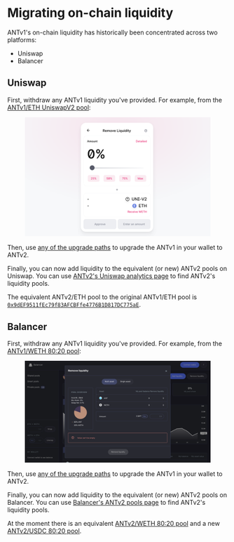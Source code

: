 # Migrating on-chain liquidity

ANTv1's on-chain liquidity has historically been concentrated across two platforms:

* Uniswap
* Balancer

## Uniswap

First, withdraw any ANTv1 liquidity you've provided. For example, from the [ANTv1/ETH UniswapV2 pool](https://app.uniswap.org/#/remove/0xfa19de406e8f5b9100e4dd5cad8a503a6d686efe/ETH):

<figure><img src="../../.gitbook/assets/migrating 1.png" alt=""><figcaption></figcaption></figure>

Then, use [any of the upgrade paths](./) to upgrade the ANTv1 in your wallet to ANTv2.

Finally, you can now add liquidity to the equivalent (or new) ANTv2 pools on Uniswap. You can use [ANTv2's Uniswap analytics page](https://info.uniswap.org/token/0xa117000000f279d81a1d3cc75430faa017fa5a2e) to find ANTv2's liquidity pools.

The equivalent ANTv2/ETH pool to the original ANTv1/ETH pool is [`0x9dEF9511fEc79f83AFCBFfe4776B1D817DC775aE`](https://info.uniswap.org/pair/0x9def9511fec79f83afcbffe4776b1d817dc775ae).

## Balancer

First, withdraw any ANTv1 liquidity you've provided. For example, from the [ANTv1/WETH 80:20 pool](https://pools.balancer.exchange/#/pool/0x2cf9106faf2c5c8713035d40df655fb1b9b0f9b9/):

<figure><img src="../../.gitbook/assets/migrating 2.png" alt=""><figcaption></figcaption></figure>

Then, use [any of the upgrade paths](./) to upgrade the ANTv1 in your wallet to ANTv2.

Finally, you can now add liquidity to the equivalent (or new) ANTv2 pools on Balancer. You can use [Balancer's ANTv2 pools page](https://pools.balancer.exchange/#/?token=0xa117000000f279d81a1d3cc75430faa017fa5a2e\&filter=1) to find ANTv2's liquidity pools.

At the moment there is an equivalent [ANTv2/WETH 80:20 pool](https://pools.balancer.exchange/#/pool/0x73eba399fbbea50852359ff8b8d0e3eba1f22500/) and a new [ANTv2/USDC 80:20 pool](https://pools.balancer.exchange/#/pool/0xde0999ee4e4bea6fecb03bf4ebef2626942ec6f5/).
